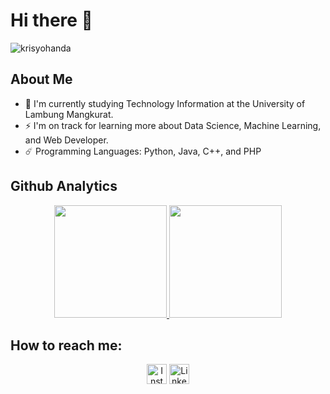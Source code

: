# Hi there 👋

<!--
**krisyohanda/krisyohanda** is a ✨ _special_ ✨ repository because its `README.md` (this file) appears on your GitHub profile.

Here are some ideas to get you started:

- 🔭 I’m currently working on ...
- 🌱 I’m currently learning ...
- 👯 I’m looking to collaborate on ...
- 🤔 I’m looking for help with ...
- 💬 Ask me about ...
- 📫 How to reach me: ...
- 😄 Pronouns: ...
- ⚡ Fun fact: ...
-->
<p align="left"> <img src="https://komarev.com/ghpvc/?username=krisyohanda&label=Profile%20views&color=0e75b6&style=flat" alt="krisyohanda" /> </p>

## About Me

- 🌱 I'm currently studying Technology Information at the University of Lambung Mangkurat.
- ⚡ I'm on track for learning more about Data Science, Machine Learning, and Web Developer.
- ☄️ Programming Languages: Python, Java, C++, and PHP

## Github Analytics

<p align="center">
<a href="https://github.com/krisyohanda">
  <img height="180em" src="https://github-readme-stats-eight-theta.vercel.app/api?username=krisyohanda&show_icons=true&theme=algolia&include_all_commits=true&count_private=true"/>
  <img height="180em" src="https://github-readme-stats-eight-theta.vercel.app/api/top-langs/?username=krisyohanda&layout=compact&langs_count=8&theme=algolia"/>
</a>
</p>

## How to reach me:

<p align="center">
<a href="https://www.instagram.com/krisyohanda" target="_blank"><img src="https://img.shields.io/badge/Instagram-%23E4405F.svg?&style=flat-square&logo=instagram&logoColor=white" height="32px" alt="Instagram"></a>
<a href="https://www.linkedin.com/in/shendy-krisyohanda/" target="_blank"><img src="https://img.shields.io/badge/linkedin-%230077B5.svg?&style=for-the-badge&logo=linkedin&logoColor=white" height="32px" alt="LinkedIn"></a>
</p>
